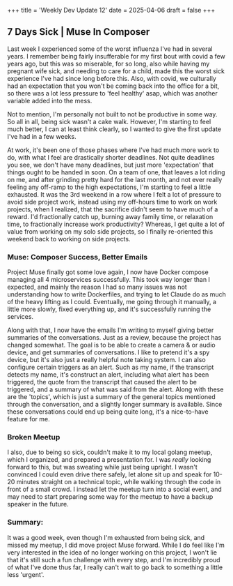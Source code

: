+++
title = 'Weekly Dev Update 12'
date = 2025-04-06
draft = false
+++

## 7 Days Sick | Muse In Composer

Last week I experienced some of the worst influenza I've had in several years. I remember being fairly insufferable for my first bout with covid a few years ago, but this was so miserable, for so long, also while having my pregnant wife sick, and needing to care for a child, made this the worst sick experience I've had since long before this. Also, with covid, we culturally had an expectation that you won't be coming back into the office for a bit, so there was a lot less pressure to 'feel healthy' asap, which was another variable added into the mess.

Not to mention, I'm personally not built to not be productive in some way. So all in all, being sick wasn't a cake walk. However, I'm starting to feel much better, I can at least think clearly, so I wanted to give the first update I've had in a few weeks.

At work, it's been one of those phases where I've had much more work to do, with what I feel are drastically shorter deadlines. Not quite deadlines you see, we don't have many deadlines, but just more 'expectation' that things ought to be handed in soon. On a team of one, that leaves a lot riding on me, and after grinding pretty hard for the last month, and not ever really feeling any off-ramp to the high expectations, I'm starting to feel a little exhausted. It was the 3rd weekend in a row where I felt a lot of pressure to avoid side project work, instead using my off-hours time to work on work projects, when I realized, that the sacrifice didn't seem to have much of a reward. I'd fractionally catch up, burning away family time, or relaxation time, to fractionally increase work productivity? Whereas, I get quite a lot of value from working on my solo side projects, so I finally re-oriented this weekend back to working on side projects.

### Muse: Composer Success, Better Emails

Project Muse finally got some love again, I now have Docker compose managing all 4 microservices successfully. This took way longer than I expected, and mainly the reason I had so many issues was not understanding how to write Dockerfiles, and trying to let Claude do as much of the heavy lifting as I could. Eventually, me going through it manually, a little more slowly, fixed everything up, and it's successfully running the services.

Along with that, I now have the emails I'm writing to myself giving better summaries of the conversations. Just as a review, because the project has changed somewhat. The goal is to be able to create a camera & or audio device, and get summaries of conversations. I like to pretend it's a spy device, but it's also just a really helpful note taking system. I can also configure certain triggers as an alert. Such as my name, if the transcript detects my name, it's construct an alert, including what alert has been triggered, the quote from the transcript that caused the alert to be triggered, and a summary of what was said from the alert. Along with these are the 'topics', which is just a summary of the general topics mentioned through the conversation, and a slightly longer summary is available. Since these conversations could end up being quite long, it's a nice-to-have feature for me.

### Broken Meetup

I also, due to being so sick, couldn't make it to my local golang meetup, which I organized, and prepared a presentation for. I was *really* looking forward to this, but was sweating while just being upright. I wasn't convinced I could even drive there safely, let alone sit up and speak for 10-20 minutes straight on a technical topic, while walking through the code in front of a small crowd. I instead let the meetup turn into a social event, and may need to start preparing some way for the meetup to have a backup speaker in the future.

### Summary:

It was a good week, even though I'm exhausted from being sick, and missed my meetup, I did move project Muse forward. While I do feel like I'm very interested in the idea of no longer working on this project, I won't lie that it's still such a fun challenge with every step, and I'm incredibly proud of what I've done thus far, I really can't wait to go back to something a little less 'urgent'. 
